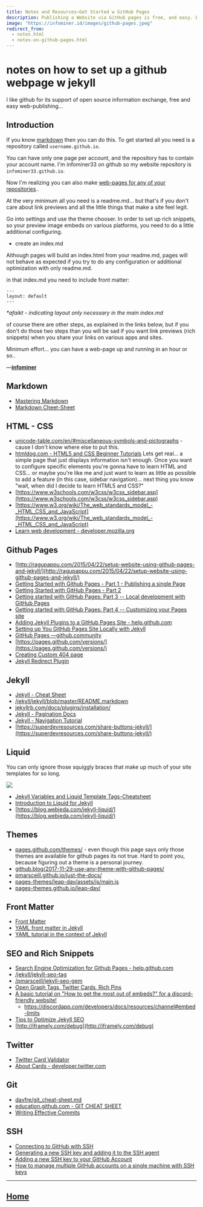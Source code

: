 ```yaml
---
title: Notes and Resources—Get Started w GitHub Pages
description: Publishing a Website via GitHub pages is free, and easy. Buy a domain name w Bitcoin (not required) and lets go.
image: "https://infominer.id/images/github-pages.jpeg"
redirect_from:
  - notes.html
  - notes-on-github-pages.html
---
```


# notes on how to set up a github webpage w jekyll

I like github for its support of open source information exchange, free and easy web-publishing... 

## Introduction


If you know [markdown](https://github.com/adam-p/markdown-here/wiki/Markdown-Cheatsheet) then you can do this. To get started all you need is a repository called `username.github.io`. 

You can have only one page per account, and the repository has to contain your account name. I'm infominer33 on github so my website repository is `infominer33.github.io`.

Now I'm realizing you can also make [web-pages for any of your repositories](https://kbroman.org/simple_site/pages/project_site.html).. 

At the very minimum all you need is a readme.md... but that's if you don't care about link previews and all the little things that make a site feel legit. 

Go into settings and use the theme chooser. In order to set up rich snippets, so your preview image embeds on various platforms, you need to do a little additional configuring.

* create an index.md 

Although pages will build an index.html from your readme.md, pages will not behave as expected if you try to do any configuration or additional optimization with only readme.md.

in that index.md you need to include front matter:

```
---
layout: default
---
```

*\*afaikt - indicating layout only necessary in the main index.md*

of course there are other steps, as explained in the links below, but if you don't do those two steps than you will be sad if you want link previews (rich snippets) when you share your links on various apps and sites.

Minimum effort... you can have a web-page up and running in an hour or so.. 

—[**infominer**](https://infominer.id)

## Markdown 

* <a href="https://guides.github.com/features/mastering-markdown/" target="_blank">Mastering Markdown</a>
* <a href="https://github.com/adam-p/markdown-here/wiki/Markdown-Cheatsheet" target="_blank">Markdown Cheet-Sheet</a>

## HTML - CSS

<a href="" target="_blank"></a>
<a href="" target="_blank"></a>

* [unicode-table.com/en/#miscellaneous-symbols-and-pictographs](https://unicode-table.com/en/#miscellaneous-symbols-and-pictographs) - cause I don't know where else to put this.
* [htmldog.com - HTML5 and CSS Beginner Tutorials](https://htmldog.com/guides/html/beginner/) Lets get real... a simple page  that just displays information isn't enough. Once you want to configure specific elements you're gonna have to learn HTML and CSS... or maybe you're like me and just want to learn as little as possible to add a feature (in this case, sidebar navigation)... next thing you know "wait, when did I decide to learn HTML5 and CSS?"
* [https://www.w3schools.com/w3css/w3css_sidebar.asp](https://www.w3schools.com/w3css/w3css_sidebar.asp)
* [https://www.w3.org/wiki/The_web_standards_model_-_HTML_CSS_and_JavaScript](https://www.w3.org/wiki/The_web_standards_model_-_HTML_CSS_and_JavaScript)
* [Learn web development - developer.mozilla.org](https://developer.mozilla.org/en-US/docs/Learn)

## Github Pages

* [http://ragupappu.com/2015/04/22/setup-website-using-github-pages-and-jekyll/](http://ragupappu.com/2015/04/22/setup-website-using-github-pages-and-jekyll/)
* [Getting Started with Github Pages - Part 1 - Publishing a single Page](https://github.community/t5/Support-Protips/Getting-started-with-GitHub-Pages-Part-1-Publishing-a-single/ba-p/237)
* [Getting Started with GitHub Pages - Part 2](https://github.community/t5/Support-Protips/Getting-started-with-GitHub-Pages-Part-2-Using-an-official/ba-p/2030)
* [Getting started with GitHub Pages: Part 3 -- Local development with GitHub Pages](https://github.community/t5/Support-Protips/Getting-started-with-GitHub-Pages-Part-3-Local-development-with/ba-p/2292)
* [Getting started with GitHub Pages: Part 4 -- Customizing your Pages site](https://github.community/t5/Support-Protips/Getting-started-with-GitHub-Pages-Part-4-Customizing-your-Pages/ba-p/4058)
* [Adding Jekyll Plugins to a GitHub Pages Site - help.github.com](https://help.github.com/en/articles/adding-jekyll-plugins-to-a-github-pages-site)
* [Setting up You GitHub Pages Site Locally with Jekyll](https://help.github.com/en/articles/setting-up-your-github-pages-site-locally-with-jekyll)
* [GitHub Pages —github.community](https://github.community/t5/GitHub-Pages/bd-p/pages)
* [https://pages.github.com/versions/](https://pages.github.com/versions/)
* [Creating Custom 404 page](https://help.github.com/en/articles/creating-a-custom-404-page-for-your-github-pages-site)
* [Jekyll Redirect Plugin](https://help.github.com/en/articles/redirects-on-github-pages)

## Jekyll

* [Jekyll - Cheat Sheet](https://devhints.io/jekyll)
* [/jekyll/jekyll/blob/master/README.markdown](https://github.com/jekyll/jekyll/blob/master/README.markdown)
* [jekyllrb.com/docs/plugins/installation/](https://jekyllrb.com/docs/plugins/installation/)
* [Jekyll - Pagination Docs](https://jekyllrb.com/docs/pagination/)
* [Jekyll - Navigation Tutorial](https://jekyllrb.com/tutorials/navigation/)
* [https://superdevresources.com/share-buttons-jekyll/](https://superdevresources.com/share-buttons-jekyll/)

## Liquid
You can only ignore those squiggly braces that make up much of your site templates for so long.

<img src="https://i.imgur.com/jMtd9WR.png"/>

* [Jekyll Variables and Liquid Template Tags-Cheatsheet](https://simpleit.rocks/ruby/jekyll/templates/jekyll-variables-and-liquid-template-tags-cheatsheet/)
* [Introduction to Liquid for Jekyll](https://learn.cloudcannon.com/jekyll/introduction-to-liquid/)
* [https://blog.webjeda.com/jekyll-liquid/](https://blog.webjeda.com/jekyll-liquid/)

## Themes

* [pages.github.com/themes/](https://pages.github.com/themes/) - even though this page says only those themes are available for github pages its not true. Hard to point you, because figuring out a theme is a personal journey.
* [github.blog/2017-11-29-use-any-theme-with-github-pages/](https://github.blog/2017-11-29-use-any-theme-with-github-pages/)
* [pmarsceill.github.io/just-the-docs/](https://pmarsceill.github.io/just-the-docs)
* [pages-themes/leap-day/assets/js/main.js](https://github.com/pages-themes/leap-day/blob/master/assets/js/main.js)
* [pages-themes.github.io/leap-day/](https://pages-themes.github.io/leap-day)

## Front Matter

* [Front Matter](https://jekyllrb.com/docs/front-matter/)
* [YAML front matter in Jekyll](http://simpleprimate.com/blog/front-matter)
* [YAML tutorial in the context of Jekyll](https://idratherbewriting.com/documentation-theme-jekyll/mydoc_yaml_tutorial)


## SEO and Rich Snippets

* [Search Engine Optimization for Github Pages - help.github.com](https://help.github.com/en/articles/search-engine-optimization-for-github-pages)
* [/jekyll/jekyll-seo-tag](https://github.com/jekyll/jekyll-seo-tag)
* [/pmarsceill/jekyll-seo-gem](https://github.com/pmarsceill/jekyll-seo-gem)
* [Open Graph Tags, Twitter Cards, Rich Pins](https://warfareplugins.com/open-graph-tags-twitter-cards-rich-pins/)
* [A basic tutorial on "How to get the most out of embeds?" for a discord-friendly website!](https://www.reddit.com/r/discordapp/comments/82p8i6/a_basic_tutorial_on_how_to_get_the_most_out_of/)
  * https://discordapp.com/developers/docs/resources/channel#embed-limits
* [Tips to Optimize Jekyll SEO](https://blog.webjeda.com/optimize-jekyll-seo/)
* [http://iframely.com/debug](http://iframely.com/debug)

## Twitter 

* [Twitter Card Validator](https://cards-dev.twitter.com/validator)
* [About Cards - developer.twitter.com](https://developer.twitter.com/en/docs/tweets/optimize-with-cards/overview/abouts-cards)

## Git

* [davfre/git_cheat-sheet.md](https://gist.github.com/davfre/8313299)
* [education.github.com - GIT CHEAT SHEET](https://education.github.com/git-cheat-sheet-education.pdf)
* [Writing Effective Commits](https://chris.beams.io/posts/git-commit/)

## SSH

* [Connecting to GitHub with SSH](https://help.github.com/en/articles/connecting-to-github-with-ssh)
* [Generating a new SSH key and adding it to the SSH agent](https://help.github.com/en/articles/generating-a-new-ssh-key-and-adding-it-to-the-ssh-agent)
* [Adding a new SSH key to your GitHub Account](https://help.github.com/en/enterprise/2.15/user/articles/adding-a-new-ssh-key-to-your-github-account)
* [How to manage multiple GitHub accounts on a single machine with SSH keys](https://medium.freecodecamp.org/manage-multiple-github-accounts-the-ssh-way-2dadc30ccaca)

---

## [Home](https://infominer.id)
